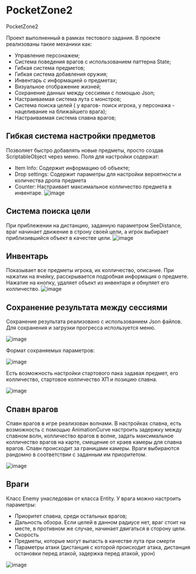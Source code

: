 # PocketZone2
PocketZone2

Проект выполненный в рамках тестового задания. В проекте реализованы такие механики как: 
- Управление персонажем;
- Система поведения врагов с использованием паттерна State;
- Гибкая система предметов;
- Гибкая система добавления оружия;
- Инвентарь с информацией о предметах;
- Визуальное отображение жизней;
- Сохранение данных между сессиями с помощью Json;
- Настраиваемая система лута с монстров;
- Система поиска целей ( у врагов- поиск игрока, у персонажа - нацеливание на ближайшего врага);
- Настраиваемая система спавна врагов;

## Гибкая система настройки предметов
Позволяет быстро добавлять новые предметы, просто создав ScriptableObject через меню. Поля для настройки содержат:
- Item Info: Содержит информацию об объекте;
- Drop settings: Содержит параметры для настройки вероятности и количества дропа предмета
- Counter: Настраивает максимальное колличество предмета в инвентаре.
![image](https://github.com/Xranitell/PocketZone2/assets/65007471/2016700f-9820-4a51-862d-051f773c5f70)

## Система поиска цели
При приблежении на дистанцию, заданную параметром SeeDistance, враг начинает движение в строну своей цели, а игрок выбирает приблизившийся объект в качестве цели.
![image](https://github.com/Xranitell/PocketZone2/assets/65007471/215fab5f-9cd9-4f8a-bad0-6a3b98a130b9)

## Инвентарь 
Показывает все предметы игрока, их колличество, описание. При нажатии на ячейку, расскрывается подробная информация о предмете. Нажатие на кнопку, удаляет объект из инвентаря и обнуляет его колличество.
![image](https://github.com/Xranitell/PocketZone2/assets/65007471/7f6e901f-59a5-4315-945b-1c511debcff5)

## Сохранение результата между сессиями
Сохранение результата реализовано с использованием Json файлов. Для сохранения и загрузки прогресса используется меню.

![image](https://github.com/Xranitell/PocketZone2/assets/65007471/29d269d8-4ba3-46cb-993d-c9345f9b7854)

Формат сохраняемых параметров:

![image](https://github.com/Xranitell/PocketZone2/assets/65007471/3c6e0c5f-8d74-4cd1-a3d8-54e969335e92)

Есть возможность настройки стартового пака задавая предмет, его колличество, стартовое колличество ХП и позицию спавна.

![image](https://github.com/Xranitell/PocketZone2/assets/65007471/7e6ca0bd-e63c-40fc-bf3d-5b734e940606)
## Спавн врагов 
Спавн врагов в игре реализован волнами. В настройках спавна, есть возможность с помощью AnimationCurve настроить задержку между спавном волн, колличество врагов в волне, задать максимальное колличество врагов на карте, смещение от краев камеры для спавна врагов. Спавн происходит за границами камеры. Враги выбираются рандомно в соответствии с заданным им приоритетом.

![image](https://github.com/Xranitell/PocketZone2/assets/65007471/9d99bc67-c2af-44e4-bfa4-24d1e18b6890)

## Враги
Класс Enemy унаследован от класса Entity. У врага можно настроить параметры:
- Приоритет спавна, среди остальных врагов;
- Дальность обзора. Если целей в данном радиусе нет, враг стоит на месте, в противном же случае, начинает двигаться в сторону цели.
- Скорость
- Предметы, которые могут выпасть в качестве лута при смерти
- Параметры атаки (дистанция с которой происходит атака, дистанция остановки перед атакой, задержка перед атакой, урон)

![image](https://github.com/Xranitell/PocketZone2/assets/65007471/3a6e27f9-bed7-41f2-9f33-c800e34b1dda)

